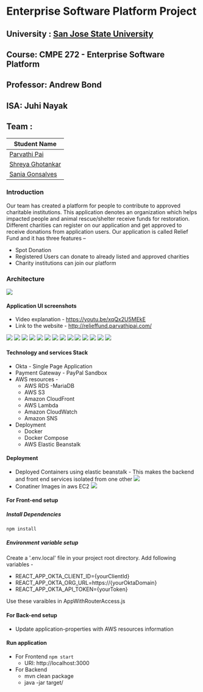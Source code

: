 # Enterprise Software Platform Project

## University : [San Jose State University](http://www.sjsu.edu/)
## Course: CMPE 272 - Enterprise Software Platform
## Professor: Andrew Bond
## ISA: Juhi Nayak
## Team :
Student Name      | 
-------------     |
[Parvathi Pai](https://www.linkedin.com/in/parvathipai/)      |
[Shreya Ghotankar](https://www.linkedin.com/in/shreya-ghotankar/)  |
[Sania Gonsalves](https://www.linkedin.com/in/sania-gonsalves-8b961962/)   |

### Introduction
Our team has created a platform for people to contribute to approved charitable institutions. This application denotes an organization which helps impacted people and animal rescue/shelter receive funds for restoration. Different charities can register on our application and get approved to receive donations from application users.
Our application is called Relief Fund and it has three features –
* Spot Donation
* Registered Users can donate to already listed and approved charities
* Charity institutions can join our platform

### Architecture
![](screenshots/architecture.png)

#### Application UI screenshots
* Video explanation - https://youtu.be/xqQx2U5MEkE
* Link to the website - http://relieffund.parvathipai.com/
  
![](screenshots/home.png)
![](screenshots/spotDonate.png)
![](screenshots/login.png)
![](screenshots/regular.png)
![](screenshots/registerSpot.png)
![](screenshots/admin.png)
![](screenshots/S3.JPG)
![](screenshots/S3_Charity_1.JPG)
![](screenshots/S3_charity_2.JPG)
![](screenshots/sns1.JPG)
![](screenshots/sns2.JPG)
![](screenshots/cloudfront.JPG)
![](screenshots/cloudfront1.JPG)
![](screenshots/Mariadb.png)
#### Technology and services Stack
* Okta - Single Page Application
* Payment Gateway - PayPal Sandbox
* AWS resources -
    * AWS RDS -MariaDB
    * AWS S3
    * Amazon CloudFront
    * AWS Lambda
    * Amazon CloudWatch
    * Amazon SNS
* Deployment
    * Docker
    * Docker Compose
    * AWS Elastic Beanstalk

#### Deployment
* Deployed Containers using elastic beanstalk - This makes the backend and front end services  isolated from one other
  ![](screenshots/containers.png)
* Conatiner Images in aws EC2
 ![](screenshots/containerimages.png)

#### For Front-end setup
##### Install Dependencies
`npm install`

##### Environment variable setup
Create a '.env.local' file in your project root directory.
Add following variables -
* REACT_APP_OKTA_CLIENT_ID={yourClientId}
* REACT_APP_OKTA_ORG_URL=https://{yourOktaDomain}
* REACT_APP_OKTA_API_TOKEN={yourToken}

Use these varaibles in AppWithRouterAccess.js

#### For Back-end setup
* Update application-properties with AWS resources information

#### Run application
* For Frontend
    `npm start`
    * URI: http://localhost:3000
* For Backend
    * mvn clean package
    * java -jar target/<jar filename> 



